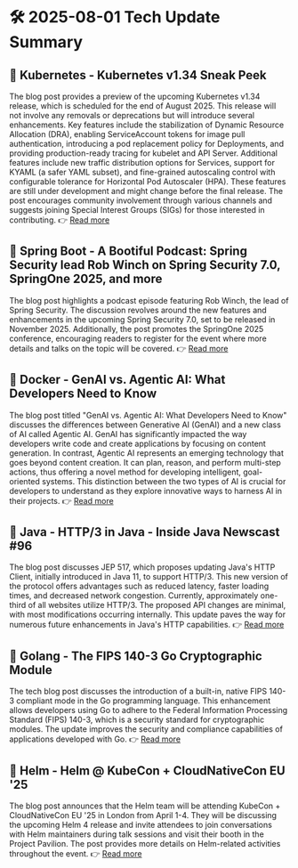 # 🛠️ 2025-08-01 Tech Update Summary

## 🔹 Kubernetes - Kubernetes v1.34 Sneak Peek
The blog post provides a preview of the upcoming Kubernetes v1.34 release, which is scheduled for the end of August 2025. This release will not involve any removals or deprecations but will introduce several enhancements. Key features include the stabilization of Dynamic Resource Allocation (DRA), enabling ServiceAccount tokens for image pull authentication, introducing a pod replacement policy for Deployments, and providing production-ready tracing for kubelet and API Server. Additional features include new traffic distribution options for Services, support for KYAML (a safer YAML subset), and fine-grained autoscaling control with configurable tolerance for Horizontal Pod Autoscaler (HPA). These features are still under development and might change before the final release. The post encourages community involvement through various channels and suggests joining Special Interest Groups (SIGs) for those interested in contributing.
👉 [Read more](https://kubernetes.io/blog/2025/07/28/kubernetes-v1-34-sneak-peek/)

## 🔹 Spring Boot - A Bootiful Podcast: Spring Security lead Rob Winch on Spring Security 7.0, SpringOne 2025, and more
The blog post highlights a podcast episode featuring Rob Winch, the lead of Spring Security. The discussion revolves around the new features and enhancements in the upcoming Spring Security 7.0, set to be released in November 2025. Additionally, the post promotes the SpringOne 2025 conference, encouraging readers to register for the event where more details and talks on the topic will be covered.
👉 [Read more](https://spring.io/blog/2025/07/31/a-bootiful-podcast-rob-winch)

## 🔹 Docker - GenAI vs. Agentic AI: What Developers Need to Know
The blog post titled "GenAI vs. Agentic AI: What Developers Need to Know" discusses the differences between Generative AI (GenAI) and a new class of AI called Agentic AI. GenAI has significantly impacted the way developers write code and create applications by focusing on content generation. In contrast, Agentic AI represents an emerging technology that goes beyond content creation. It can plan, reason, and perform multi-step actions, thus offering a novel method for developing intelligent, goal-oriented systems. This distinction between the two types of AI is crucial for developers to understand as they explore innovative ways to harness AI in their projects.
👉 [Read more](https://www.docker.com/blog/genai-vs-agentic-ai/)

## 🔹 Java - HTTP/3 in Java - Inside Java Newscast #96
The blog post discusses JEP 517, which proposes updating Java's HTTP Client, initially introduced in Java 11, to support HTTP/3. This new version of the protocol offers advantages such as reduced latency, faster loading times, and decreased network congestion. Currently, approximately one-third of all websites utilize HTTP/3. The proposed API changes are minimal, with most modifications occurring internally. This update paves the way for numerous future enhancements in Java's HTTP capabilities.
👉 [Read more](https://inside.java/2025/07/31/newscast-96/)

## 🔹 Golang - The FIPS 140-3 Go Cryptographic Module
The tech blog post discusses the introduction of a built-in, native FIPS 140-3 compliant mode in the Go programming language. This enhancement allows developers using Go to adhere to the Federal Information Processing Standard (FIPS) 140-3, which is a security standard for cryptographic modules. The update improves the security and compliance capabilities of applications developed with Go.
👉 [Read more](https://go.dev/blog/fips140)

## 🔹 Helm - Helm @ KubeCon + CloudNativeCon EU '25
The blog post announces that the Helm team will be attending KubeCon + CloudNativeCon EU '25 in London from April 1-4. They will be discussing the upcoming Helm 4 release and invite attendees to join conversations with Helm maintainers during talk sessions and visit their booth in the Project Pavilion. The post provides more details on Helm-related activities throughout the event.
👉 [Read more](https://helm.sh/blog/helm-at-kubecon-eu-25/)

